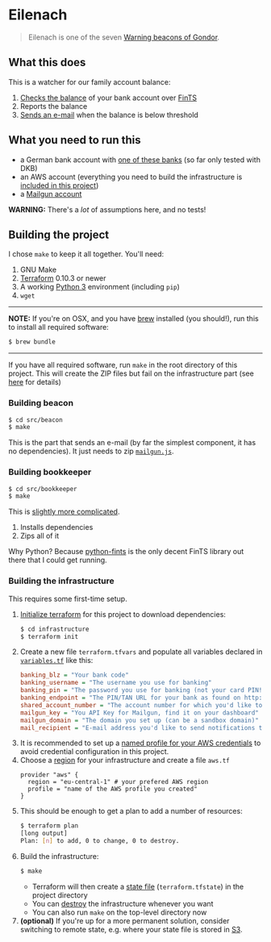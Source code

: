 # Eilenach

> Eilenach is one of the seven [Warning beacons of Gondor](http://lotr.wikia.com/wiki/Warning_beacons_of_Gondor).

## What this does

This is a watcher for our family account balance:

1. [Checks the balance](src/bookkeeper/bookkeeper.py) of your bank account over [FinTS](https://en.wikipedia.org/wiki/FinTS)
2. Reports the balance
3. [Sends an e-mail](src/beacon/mailgun.js) when the balance is below threshold

## What you need to run this

- a German bank account with [one of these banks](https://github.com/raphaelm/python-fints#limitations) (so far only tested with DKB)
- an AWS account (everything you need to build the infrastructure
  is [included in this project](infrastructure/bookkeeper.tf))
- a [Mailgun account](https://www.mailgun.com/)

**WARNING:** There's a _lot_ of assumptions here, and no tests!

## Building the project

I chose `make` to keep it all together. You'll need:

1. GNU Make
2. [Terraform](https://www.terraform.io/) 0.10.3 or newer
3. A working [Python 3](https://www.python.org/) environment (including `pip`)
4. `wget`

---

**NOTE:** If you're on OSX, and you have [brew](https://github.com/Homebrew/brew)
installed (you should!), run this to install all required software:

```bash
$ brew bundle
```

---

If you have all required software, run `make` in the root directory of this project.
This will create the ZIP files but fail on the infrastructure part (see [here](#building-the-infrastructure) for details)

### Building beacon

```bash
$ cd src/beacon
$ make
```

This is the part that sends an e-mail (by far the simplest component, it has no dependencies). It just needs to zip [`mailgun.js`](src/beacon/mailgun.js).

### Building bookkeeper

```bash
$ cd src/bookkeeper
$ make
```

This is [slightly more complicated](src/bookkeeper/Makefile).

1. Installs dependencies
2. Zips all of it

Why Python? Because [python-fints](https://github.com/raphaelm/python-fints) is the only
decent FinTS library out there that I could get running.

### Building the infrastructure

This requires some first-time setup.

1. [Initialize terraform](https://www.terraform.io/docs/commands/init.html) for this project to download dependencies:
   ```bash
   $ cd infrastructure
   $ terraform init
   ```
2. Create a new file `terraform.tfvars` and populate all variables declared in [`variables.tf`](infrastructure/variables.tf) like this:
   ```INI
   banking_blz = "Your bank code"
   banking_username = "The username you use for banking"
   banking_pin = "The password you use for banking (not your card PIN!)"
   banking_endpoint = "The PIN/TAN URL for your bank as found on http://www.hbci-zka.de/institute/institut_auswahl.htm"
   shared_account_number = "The account number for which you'd like to monitor the balance"
   mailgun_key = "You API Key for Mailgun, find it on your dashboard"
   mailgun_domain = "The domain you set up (can be a sandbox domain)"
   mail_recipient = "E-mail address you'd like to send notifications to"
   ```
3. It is recommended to set up a [named profile for your AWS credentials](https://docs.aws.amazon.com/cli/latest/userguide/cli-multiple-profiles.html)
   to avoid credential configuration in this project.
4. Choose a [region](https://docs.aws.amazon.com/AWSEC2/latest/UserGuide/using-regions-availability-zones.html#concepts-available-regions) for your infrastructure and create a file `aws.tf`
   ```HCL
   provider "aws" {
     region = "eu-central-1" # your prefered AWS region
     profile = "name of the AWS profile you created"
   }
   ```
5. This should be enough to get a plan to add a number of resources:
   ```bash
   $ terraform plan
   [long output]
   Plan: [n] to add, 0 to change, 0 to destroy.
   ```
6. Build the infrastructure:
   ```bash
   $ make
   ```
   - Terraform will then create a [state file](https://www.terraform.io/docs/backends/state.html) (`terraform.tfstate`) in the project directory
   - You can [destroy](https://www.terraform.io/intro/getting-started/destroy.html)
   the infrastructure whenever you want
   - You can also run `make` on the top-level directory now
7. **(optional)** If you're up for a more permanent solution,
   consider switching to remote state, e.g. where your state file is stored in
   [S3](https://www.terraform.io/docs/backends/types/s3.html).
